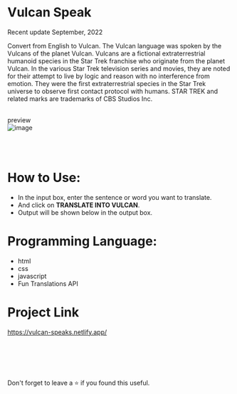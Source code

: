 # Vulcan Speak
Recent update September, 2022<br/>

Convert from English to Vulcan. The Vulcan language was spoken by the Vulcans of the planet Vulcan. Vulcans are a fictional extraterrestrial humanoid species in the Star Trek franchise who originate from the planet Vulcan. In the various Star Trek television series and movies, they are noted for their attempt to live by logic and reason with no interference from emotion. They were the first extraterrestrial species in the Star Trek universe to observe first contact protocol with humans. STAR TREK and related marks are trademarks of CBS Studios Inc.

<br/>preview
<br/>
![image](https://user-images.githubusercontent.com/43793294/194715843-ce4042c3-c1d0-4356-b335-4a68d6f0b308.png)

<br/>
<br/>

# How to Use:
 - In the input box, enter the sentence or word you want to translate.
 - And click on **TRANSLATE INTO VULCAN**.
 - Output will be shown below in the output box.
 
# Programming Language:

 - html
 - css 
 - javascript 
 - Fun Translations API

# Project Link

https://vulcan-speaks.netlify.app/

<br/>
<br/>
<br/>
<br/>

Don't forget to leave a ⭐ if you found this useful.
